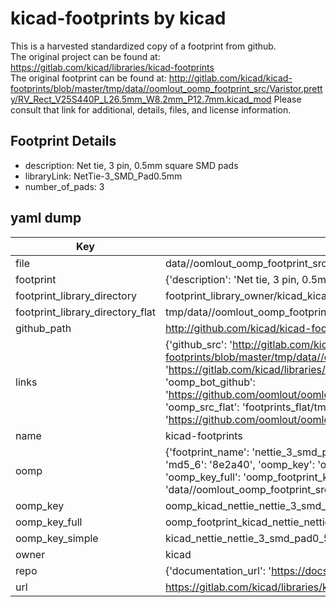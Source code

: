 # kicad-footprints by kicad  
This is a harvested standardized copy of a footprint from github.  
The original project can be found at:  
https://gitlab.com/kicad/libraries/kicad-footprints  
The original footprint can be found at:
http://gitlab.com/kicad/kicad-footprints/blob/master/tmp/data//oomlout_oomp_footprint_src/Varistor.pretty/RV_Rect_V25S440P_L26.5mm_W8.2mm_P12.7mm.kicad_mod
Please consult that link for additional, details, files, and license information.  
## Footprint Details
* description: Net tie, 3 pin, 0.5mm square SMD pads  
* libraryLink: NetTie-3_SMD_Pad0.5mm  
* number_of_pads: 3  
## yaml dump  
| Key | Value |  
| --- | --- |  
| file | data//oomlout_oomp_footprint_src/kicad-footprints/NetTie.pretty/NetTie-3_SMD_Pad0.5mm.kicad_mod |  
| footprint | {'description': 'Net tie, 3 pin, 0.5mm square SMD pads', 'libraryLink': 'NetTie-3_SMD_Pad0.5mm', 'number_of_pads': 3} |  
| footprint_library_directory | footprint_library_owner/kicad_kicad-footprints/ |  
| footprint_library_directory_flat | tmp/data//oomlout_oomp_footprint_src/footprints_flat/kicad_nettie_nettie_3_smd_pad0_5mm/working |  
| github_path | http://github.com/kicad/kicad-footprints/blob/master/tmp/data//oomlout_oomp_footprint_src/NetTie.pretty/NetTie-3_SMD_Pad0.5mm.kicad_mod |  
| links | {'github_src': 'http://gitlab.com/kicad/kicad-footprints/blob/master/tmp/data//oomlout_oomp_footprint_src/Varistor.pretty/RV_Rect_V25S440P_L26.5mm_W8.2mm_P12.7mm.kicad_mod', 'github_src_repo': 'https://gitlab.com/kicad/libraries/kicad-footprints', 'oomp_bot': 'tmp/data//oomlout_oomp_footprint_src/footprints/kicad_nettie_nettie_3_smd_pad0_5mm/working', 'oomp_bot_github': 'https://github.com/oomlout/oomlout_oomp_footprint_bot/tree/main/tmp/data//oomlout_oomp_footprint_src/footprints/kicad_nettie_nettie_3_smd_pad0_5mm/working', 'oomp_src_flat': 'footprints_flat/tmp/data//oomlout_oomp_footprint_src/footprints_flat/kicad_nettie_nettie_3_smd_pad0_5mm/working', 'oomp_src_flat_github': 'https://github.com/oomlout/oomlout_oomp_footprint_src/tree/main/tmp/data//oomlout_oomp_footprint_src/footprints_flat/kicad_nettie_nettie_3_smd_pad0_5mm/working'} |  
| name | kicad-footprints |  
| oomp | {'footprint_name': 'nettie_3_smd_pad0_5mm', 'library_name': 'nettie', 'md5': '8e2a40da9f4c42cf735cc3822f0ef16c', 'md5_10': '8e2a40da9f', 'md5_5': '8e2a4', 'md5_6': '8e2a40', 'oomp_key': 'oomp_kicad_nettie_nettie_3_smd_pad0_5mm', 'oomp_key_extra': 'oomp_footprint_kicad_nettie_nettie_3_smd_pad0_5mm', 'oomp_key_full': 'oomp_footprint_kicad_nettie_nettie_3_smd_pad0_5mm_8e2a40', 'oomp_key_simple': 'kicad_nettie_nettie_3_smd_pad0_5mm', 'original_filename': 'data//oomlout_oomp_footprint_src/kicad-footprints/NetTie.pretty/NetTie-3_SMD_Pad0.5mm.kicad_mod', 'owner_name': 'kicad'} |  
| oomp_key | oomp_kicad_nettie_nettie_3_smd_pad0_5mm |  
| oomp_key_full | oomp_footprint_kicad_nettie_nettie_3_smd_pad0_5mm |  
| oomp_key_simple | kicad_nettie_nettie_3_smd_pad0_5mm |  
| owner | kicad |  
| repo | {'documentation_url': 'https://docs.github.com/rest/repos/repos#get-a-repository', 'message': 'Not Found'} |  
| url | https://gitlab.com/kicad/libraries/kicad-footprints |  

